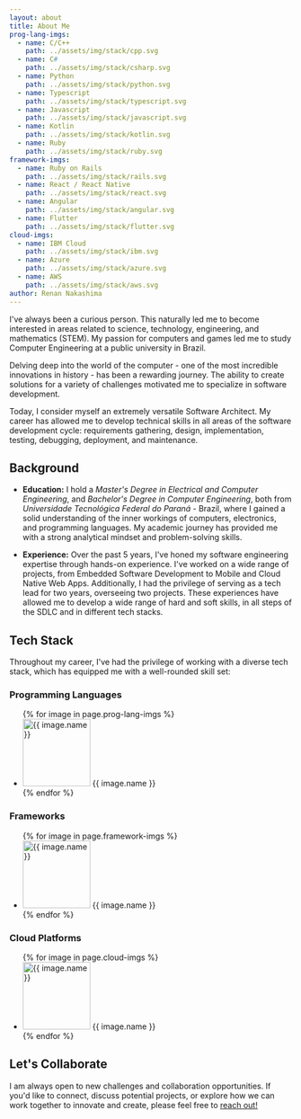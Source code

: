 ```yaml
---
layout: about
title: About Me
prog-lang-imgs:
  - name: C/C++
    path: ../assets/img/stack/cpp.svg
  - name: C#
    path: ../assets/img/stack/csharp.svg
  - name: Python
    path: ../assets/img/stack/python.svg
  - name: Typescript
    path: ../assets/img/stack/typescript.svg
  - name: Javascript
    path: ../assets/img/stack/javascript.svg
  - name: Kotlin
    path: ../assets/img/stack/kotlin.svg
  - name: Ruby
    path: ../assets/img/stack/ruby.svg
framework-imgs:
  - name: Ruby on Rails
    path: ../assets/img/stack/rails.svg
  - name: React / React Native
    path: ../assets/img/stack/react.svg
  - name: Angular
    path: ../assets/img/stack/angular.svg
  - name: Flutter
    path: ../assets/img/stack/flutter.svg
cloud-imgs:
  - name: IBM Cloud
    path: ../assets/img/stack/ibm.svg
  - name: Azure
    path: ../assets/img/stack/azure.svg
  - name: AWS
    path: ../assets/img/stack/aws.svg
author: Renan Nakashima
---
```


<!--author-->

I've always been a curious person. This naturally led me to become interested in areas related to science, technology, engineering, and mathematics (STEM). My passion for computers and games led me to study Computer Engineering at a public university in Brazil.

Delving deep into the world of the computer - one of the most incredible innovations in history - has been a rewarding journey. The ability to create solutions for a variety of challenges motivated me to specialize in software development.

Today, I consider myself an extremely versatile Software Architect. My career has allowed me to develop technical skills in all areas of the software development cycle: requirements gathering, design, implementation, testing, debugging, deployment, and maintenance.

## Background

- **Education:** I hold a _Master's Degree in Electrical and Computer Engineering_, and _Bachelor's Degree in Computer Engineering_, both from _Universidade Tecnológica Federal do Paraná_ - Brazil, where I gained a solid understanding of the inner workings of computers, electronics, and programming languages. My academic journey has provided me with a strong analytical mindset and problem-solving skills.

- **Experience:** Over the past 5 years, I've honed my software engineering expertise through hands-on experience. I've worked on a wide range of projects, from Embedded Software Development to Mobile and Cloud Native Web Apps. Additionally, I had the privilege of serving as a tech lead for two years, overseeing two projects. These experiences have allowed me to develop a wide range of hard and soft skills, in all steps of the SDLC and in different tech stacks.


## Tech Stack

Throughout my career, I've had the privilege of working with a diverse tech stack, which has equipped me with a well-rounded skill set:

### Programming Languages

<ul class="image-list">
  {% for image in page.prog-lang-imgs %}
    <li>
      <img src="{{ image.path }}" alt="{{ image.name }}" width="120" height="120">
      {{ image.name }}
    </li>
  {% endfor %}
</ul>

### Frameworks

<ul class="image-list">
  {% for image in page.framework-imgs %}
    <li>
      <img src="{{ image.path }}" alt="{{ image.name }}" width="120" height="120">
      {{ image.name }}
    </li>
  {% endfor %}
</ul>

### Cloud Platforms
<ul class="image-list">
  {% for image in page.cloud-imgs %}
    <li>
      <img src="{{ image.path }}" alt="{{ image.name }}" width="120" height="120">
      {{ image.name }}
    </li>
  {% endfor %}
</ul>

## Let's Collaborate

I am always open to new challenges and collaboration opportunities. If you'd like to connect, discuss potential projects, or explore how we can work together to innovate and create, please feel free to [reach out!](mailto:renan.nakashima@pipenex.com)